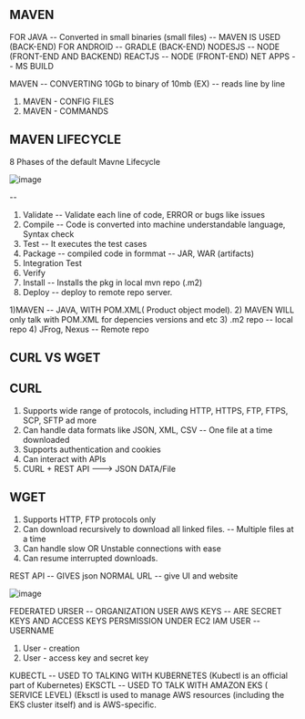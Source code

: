 
MAVEN
--
FOR JAVA -- Converted in small binaries (small files) -- MAVEN IS USED (BACK-END)
FOR ANDROID -- GRADLE (BACK-END)
NODESJS -- NODE (FRONT-END AND BACKEND)
REACTJS -- NODE (FRONT-END)
NET APPS -- MS BUILD

MAVEN -- CONVERTING 10Gb to binary of 10mb (EX) -- reads line by line 
1) MAVEN - CONFIG FILES
2) MAVEN - COMMANDS

MAVEN LIFECYCLE
--
8 Phases of the default Mavne Lifecycle

![image](https://github.com/pavankumar0077/Devops-SRE/assets/40380941/7e14bb9f-7ed4-4d5a-b9af-06e3070e5392)

--
1) Validate -- Validate each line of code, ERROR or bugs like issues
2) Compile -- Code is converted into machine understandable language, Syntax check
3) Test -- It executes the test cases
4) Package -- compiled code in formmat -- JAR, WAR (artifacts)
5) Integration Test
6) Verify
7) Install -- Installs the pkg in local mvn repo (.m2)
8) Deploy -- deploy to remote repo server. 

1)MAVEN -- JAVA, WITH POM.XML( Product object model).
2) MAVEN WILL only talk with POM.XML for depencies versions and etc 
3) .m2 repo -- local repo
4) JFrog, Nexus -- Remote repo

CURL VS WGET
--
CURL 
--
1) Supports wide range of protocols, including HTTP,  HTTPS, FTP, FTPS, SCP, SFTP ad more
2) Can handle data formats like JSON,  XML, CSV -- One file at a time downloaded
3) Supports authentication and cookies
4) Can interact with APIs
5) CURL + REST API ---> JSON DATA/File

WGET
--
1) Supports HTTP, FTP protocols only
2) Can download recursively to download all linked files. -- Multiple files at a time
3) Can handle slow OR Unstable connections with ease
4) Can resume interrupted downloads.

REST API -- GIVES json 
NORMAL URL -- give UI and website

![image](https://github.com/pavankumar0077/Devops-SRE/assets/40380941/671927d7-2b23-4547-b891-31065e89a35d)

FEDERATED URSER -- ORGANIZATION USER
AWS KEYS -- ARE SECRET KEYS AND ACCESS KEYS
PERSMISSION UNDER EC2 
IAM USER -- USERNAME

1) User - creation
2) User - access key and secret key

KUBECTL -- USED TO TALKING WITH KUBERNETES (Kubectl is an official part of Kubernetes)
EKSCTL -- USED TO TALK WITH AMAZON EKS ( SERVICE LEVEL) (Eksctl is used to manage AWS resources (including the EKS cluster itself) and is AWS-specific.










